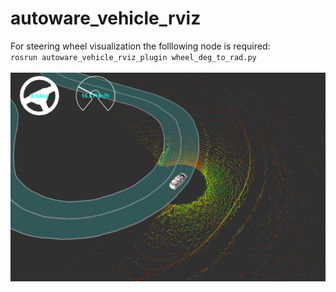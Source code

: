 # autoware_vehicle_rviz


For steering wheel visualization the folllowing node is required:\
`
rosrun autoware_vehicle_rviz_plugin wheel_deg_to_rad.py
`
\
\
![Viz](img/viz_img.png "Viz")